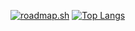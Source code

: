 
[![roadmap.sh](https://roadmap.sh/card/wide/688fbbf3087fc9883f15f037?variant=dark)](https://roadmap.sh)
[![Top Langs](https://github-readme-stats.vercel.app/api/top-langs/?username=speedy006&layout=compact)](https://github.com/anuraghazra/github-readme-stats)
